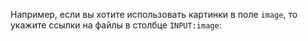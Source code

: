 
Например, если вы хотите использовать картинки в поле `image`, то укажите ссылки на файлы в столбце `INPUT:image`:
